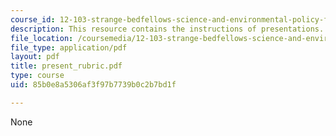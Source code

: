 ```yaml
---
course_id: 12-103-strange-bedfellows-science-and-environmental-policy-fall-2005
description: This resource contains the instructions of presentations.
file_location: /coursemedia/12-103-strange-bedfellows-science-and-environmental-policy-fall-2005/85b0e8a5306af3f97b7739b0c2b7bd1f_present_rubric.pdf
file_type: application/pdf
layout: pdf
title: present_rubric.pdf
type: course
uid: 85b0e8a5306af3f97b7739b0c2b7bd1f

---
```

None